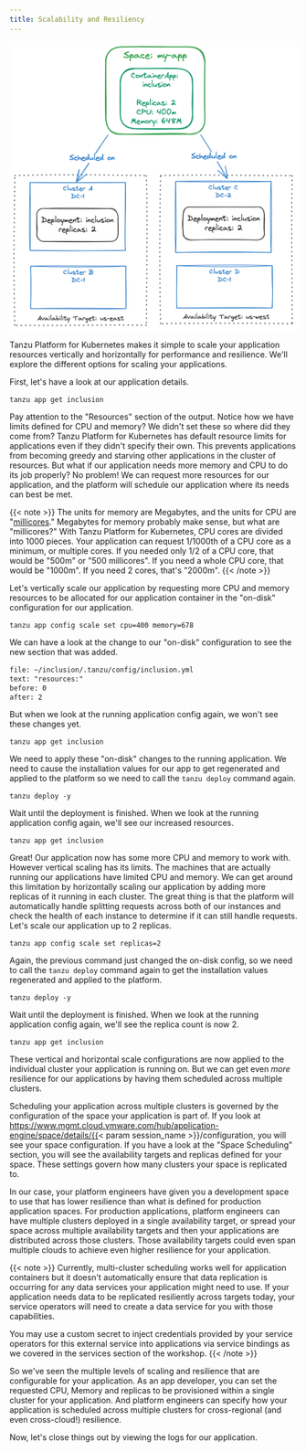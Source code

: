 ```yaml
---
title: Scalability and Resiliency
---
```

![Image showing an application with specific memory and CPU settings, multiple container replicas, and distributed across multiple clusters](./images/vertical-replicas-multi-at.png)

Tanzu Platform for Kubernetes makes it simple to scale your application resources vertically and horizontally for performance and resilience. We'll explore the different options for scaling your applications.

First, let's have a look at our application details.
```execute
tanzu app get inclusion
```

Pay attention to the "Resources" section of the output. Notice how we have limits defined for CPU and memory?  We didn't set these so where did they come from? Tanzu Platform for Kubernetes has default resource limits for applications even if they didn't specify their own. This prevents applications from becoming greedy and starving other applications in the cluster of resources. But what if our application needs more memory and CPU to do its job properly? No problem! We can request more resources for our application, and the platform will schedule our application where its needs can best be met.

{{< note >}}
The units for memory are Megabytes, and the units for CPU are "[millicores](https://kubernetes.io/docs/concepts/configuration/manage-resources-containers/#meaning-of-cpu)."  Megabytes for memory probably make sense, but what are "millicores?"  With Tanzu Platform for Kubernetes, CPU cores are divided into 1000 pieces.  Your application can request 1/1000th of a CPU core as a minimum, or multiple cores.  If you needed only 1/2 of a CPU core, that would be "500m" or "500 millicores".  If you need a whole CPU core, that would be "1000m".  If you need 2 cores, that's "2000m".
{{< /note >}}


Let's vertically scale our application by requesting more CPU and memory resources to be allocated for our application container in the "on-disk" configuration for our application.
```execute
tanzu app config scale set cpu=400 memory=678
```

We can have a look at the change to our "on-disk" configuration to see the new section that was added.
```editor:select-matching-text
file: ~/inclusion/.tanzu/config/inclusion.yml
text: "resources:"
before: 0
after: 2
```

But when we look at the running application config again, we won't see these changes yet.
```execute
tanzu app get inclusion
```

We need to apply these "on-disk" changes to the running application.  We need to cause the installation values for our app to get regenerated and applied to the platform so we need to call the `tanzu deploy` command again.
```execute
tanzu deploy -y
```

Wait until the deployment is finished. When we look at the running application config again, we'll see our increased resources.
```execute
tanzu app get inclusion
```

Great! Our application now has some more CPU and memory to work with. However vertical scaling has its limits.  The machines that are actually running our applications have limited CPU and memory.  We can get around this limitation by horizontally scaling our application by adding more replicas of it running in each cluster. The great thing is that the platform will automatically handle splitting requests across both of our instances and check the health of each instance to determine if it can still handle requests.  Let's scale our application up to 2 replicas.
```execute
tanzu app config scale set replicas=2
```

Again, the previous command just changed the on-disk config, so we need to call the `tanzu deploy` command again to get the installation values regenerated and applied to the platform.
```execute
tanzu deploy -y
```

Wait until the deployment is finished.  When we look at the running application config again, we'll see the replica count is now 2.
```execute
tanzu app get inclusion
```

These vertical and horizontal scale configurations are now applied to the individual cluster your application is running on.  But we can get even _more_ resilience for our applications by having them scheduled across multiple clusters.  

Scheduling your application across multiple clusters is governed by the configuration of the space your application is part of.  If you look at https://www.mgmt.cloud.vmware.com/hub/application-engine/space/details/{{< param  session_name >}}/configuration, you will see your space configuration.  If you have a look at the "Space Scheduling" section, you will see the availability targets and replicas defined for your space.  These settings govern how many clusters your space is replicated to.

In our case, your platform engineers have given you a development space to use that has lower resilience than what is defined for production application spaces.  For production applications, platform engineers can have multiple clusters deployed in a single availability target, or spread your space across multiple availability targets and then your applications are distributed across those clusters.  Those availability targets could even span multiple clouds to achieve even higher resilience for your application.

{{< note >}}
Currently, multi-cluster scheduling works well for application containers but it doesn't automatically ensure that data replication is occurring for any data services your application might need to use.  If your application needs data to be replicated resiliently across targets today, your service operators will need to create a data service for you with those capabilities.

You may use a custom secret to inject credentials provided by your service operators for this external service into applications via service bindings as we covered in the services section of the workshop.
{{< /note >}}

So we've seen the multiple levels of scaling and resilience that are configurable for your application.  As an app developer, you can set the requested CPU, Memory and replicas to be provisioned within a single cluster for your application.  And platform engineers can specify how your application is scheduled across multiple clusters for cross-regional (and even cross-cloud!) resilience.

Now, let's close things out by viewing the logs for our application.